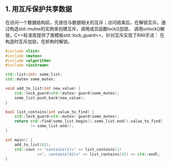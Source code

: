 ## 1. 用互斥保护共享数据
在访问一个数据结构前，先锁住与数据相关的互斥；访问结束后，在解锁互斥。通过构造std::mutex的实例来创建互斥，调用成员函数lock()加锁，
调用unlock()解锁。C++标准库提供了类模板std::lock_guard<>，针对互斥实现了RAII手法：
在构造时互斥加锁，在析构时解锁。
```c++
#include <list>
#include <mutex>
#include <algorithm>
#include <iostream>

std::list<int> some_list;
std::mutex some_mutex;

void add_to_list(int new_value) {
    std::lock_guard<std::mutex> guard(some_mutex);
    some_list.push_back(new_value);
}

bool list_contains(int value_to_find) {
    std::lock_guard<std::mutex> guard(some_mutex);
    return std::find(some_list.begin(),some_list.end(),value_to_find)
           != some_list.end();
}

int main() {
    add_to_list(42);
    std::cout << "contains(1)=" << list_contains(1)
              <<", contains(42)=" << list_contains(42) << std::endl;
}
```